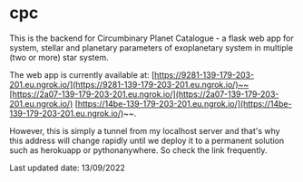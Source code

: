 # cpc

This is the backend for Circumbinary Planet Catalogue - a flask web app for system, stellar and planetary parameters of exoplanetary system in multiple (two or more) star system.

The web app is currently available at: [https://9281-139-179-203-201.eu.ngrok.io/](https://9281-139-179-203-201.eu.ngrok.io/)~~[https://2a07-139-179-203-201.eu.ngrok.io/](https://2a07-139-179-203-201.eu.ngrok.io/) [https://14be-139-179-203-201.eu.ngrok.io/](https://14be-139-179-203-201.eu.ngrok.io/)~~. 

However, this is simply a tunnel from my localhost server and that's why this address will change rapidly until we deploy it to a permanent solution such as herokuapp or pythonanywhere. So check the link frequently.

Last updated date: 13/09/2022
